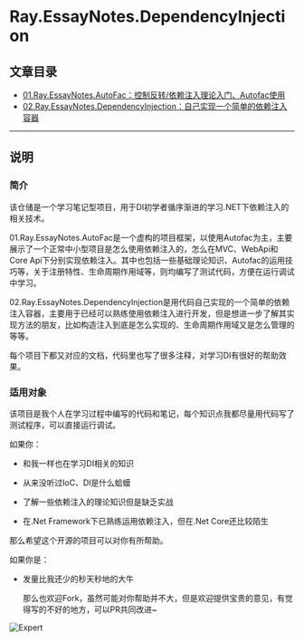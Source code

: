 # Ray.EssayNotes.DependencyInjection

## 文章目录

* [01.Ray.EssayNotes.AutoFac：控制反转/依赖注入理论入门、Autofac使用](https://github.com/WangRui321/Ray.EssayNotes.DependencyInjection/blob/master/01.Ray.EssayNotes.AutoFac/README.md)
* [02.Ray.EssayNotes.DependencyInjection：自己实现一个简单的依赖注入容器](https://github.com/WangRui321/Ray.EssayNotes.DependencyInjection/tree/master/02.Ray.EssayNotes.DependencyInjection)

---

## 说明

### 简介

该仓储是一个学习笔记型项目，用于DI初学者循序渐进的学习.NET下依赖注入的相关技术。

01.Ray.EssayNotes.AutoFac是一个虚构的项目框架，以使用Autofac为主，主要展示了一个正常中小型项目是怎么使用依赖注入的，怎么在MVC、WebApi和Core Api下分别实现依赖注入。其中也包括一些基础理论知识、Autofac的运用技巧等，关于注册特性、生命周期作用域等，则均编写了测试代码，方便在运行调试中学习。

02.Ray.EssayNotes.DependencyInjection是用代码自己实现的一个简单的依赖注入容器，主要用于已经可以熟练使用依赖注入进行开发，但是想进一步了解其实现方法的朋友，比如构造注入到底是怎么实现的、生命周期作用域又是怎么管理的等等。

每个项目下都又对应的文档，代码里也写了很多注释，对学习DI有很好的帮助效果。

### 适用对象

该项目是我个人在学习过程中编写的代码和笔记，每个知识点我都尽量用代码写了测试程序，可以直接运行调试。

如果你：

* 和我一样也在学习DI相关的知识

* 从来没听过IoC、DI是什么蛤蟆

* 了解一些依赖注入的理论知识但是缺乏实战

* 在.Net Framework下已熟练运用依赖注入，但在.Net Core还比较陌生

那么希望这个开源的项目可以对你有所帮助。

如果你是：

* 发量比我还少的秒天秒地的大牛

	那么也欢迎Fork，虽然可能对你帮助并不大，但是欢迎提供宝贵的意见，有觉得写的不好的地方，可以PR共同改进~

![Expert](https://img2018.cnblogs.com/blog/1327955/201907/1327955-20190704170034980-1208556913.jpg)

